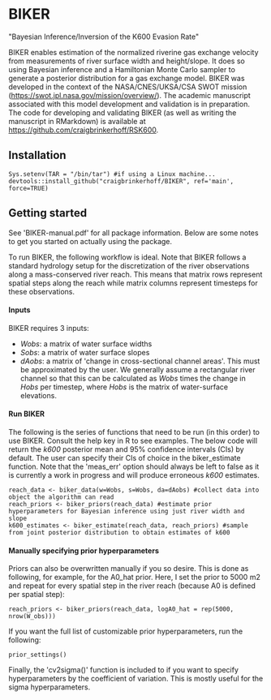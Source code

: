 # BIKER
"Bayesian Inference/Inversion of the K600 Evasion Rate"

BIKER enables estimation of the normalized riverine gas exchange velocity from measurements of river surface width and height/slope. It does so using Bayesian inference and a Hamiltonian Monte Carlo sampler to generate a posterior distribution for a gas exchange model. BIKER was developed in the context of the NASA/CNES/UKSA/CSA SWOT mission (https://swot.jpl.nasa.gov/mission/overview/). The academic manuscript associated with this model development and validation is in preparation. The code for developing and validating BIKER (as well as writing the manuscript in RMarkdown) is available at https://github.com/craigbrinkerhoff/RSK600.

## Installation
```
Sys.setenv(TAR = "/bin/tar") #if using a Linux machine...
devtools::install_github("craigbrinkerhoff/BIKER", ref='main', force=TRUE)
```

## Getting started
See 'BIKER-manual.pdf' for all package information. Below are some notes to get you started on actually using the package.

To run BIKER, the following workflow is ideal. Note that BIKER follows a standard hydrology setup for the discretization of the river observations along a mass-conserved river reach. This means that matrix rows represent spatial steps along the reach while matrix columns represent timesteps for these observations.

#### Inputs
BIKER requires 3 inputs: <br>
- *Wobs*: a matrix of water surface widths <br>
- *Sobs*: a matrix of water surface slopes <br> 
- *dAobs*: a matrix of 'change in cross-sectional channel areas'. This must be approximated by the user. We generally assume a rectangular river channel so that this can be calculated as *Wobs* times the change in *Hobs* per timestep, where *Hobs* is the matrix of water-surface elevations.

#### Run BIKER
The following is the series of functions that need to be run (in this order) to use BIKER. Consult the help key in R to see examples. The below code will return the *k600* posterior mean and 95% confidence intervals (CIs) by default. The user can specify their CIs of choice in the biker_estimate function. Note that the 'meas_err' option should always be left to false as it is currently a work in progress and will produce erroneous *k600* estimates.<br>

```
reach_data <- biker_data(w=Wobs, s=Wobs, da=dAobs) #collect data into object the algorithm can read
reach_priors <- biker_priors(reach_data) #estimate prior hyperparameters for Bayesian inference using just river width and slope
k600_estimates <- biker_estimate(reach_data, reach_priors) #sample from joint posterior distribution to obtain estimates of k600
```

#### Manually specifying prior hyperparameters
Priors can also be overwritten manually if you so desire. This is done as following, for example, for the A0_hat prior. Here, I set the prior to 5000 m2 and repeat for every spatial step in the river reach (because A0 is defined per spatial step):
```
reach_priors <- biker_priors(reach_data, logA0_hat = rep(5000, nrow(W_obs)))
```

If you want the full list of customizable prior hyperparameters, run the following:
```
prior_settings()
```

Finally, the 'cv2sigma()' function is included to if you want to specify hyperparameters by the coefficient of variation. This is mostly useful for the sigma hyperparameters.
